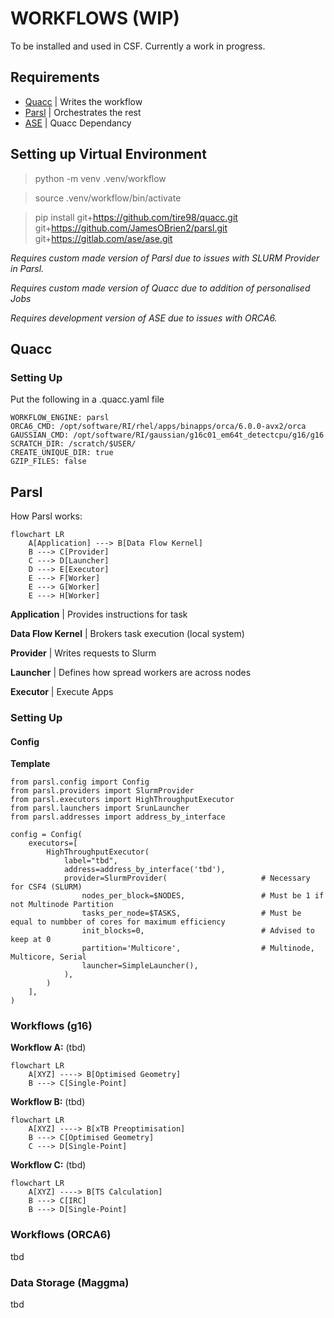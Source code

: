 # WORKFLOWS (WIP)

To be installed and used in CSF. Currently a work in progress.

## Requirements
- [Quacc](https://quantum-accelerators.github.io/quacc/index.html) | Writes the workflow
- [Parsl](https://parsl.readthedocs.io/en/stable/) | Orchestrates the rest
- [ASE](https://wiki.fysik.dtu.dk/ase/) | Quacc Dependancy
<!--- [Covalent](https://docs.covalent.xyz/docs/os_main) | Alternative to Parsl -->
<!--- [Maggma](https://materialsproject.github.io/maggma/) | Database management -->


## Setting up Virtual Environment

> python -m venv .venv/workflow

> source .venv/workflow/bin/activate

> pip install git+https://github.com/tire98/quacc.git git+https://github.com/JamesOBrien2/parsl.git git+https://gitlab.com/ase/ase.git

*Requires custom made version of Parsl due to issues with SLURM Provider in Parsl.*

*Requires custom made version of Quacc due to addition of personalised Jobs*

*Requires development version of ASE due to issues with ORCA6.*

## Quacc
### Setting Up
Put the following in a .quacc.yaml file

```
WORKFLOW_ENGINE: parsl
ORCA6_CMD: /opt/software/RI/rhel/apps/binapps/orca/6.0.0-avx2/orca
GAUSSIAN_CMD: /opt/software/RI/gaussian/g16c01_em64t_detectcpu/g16/g16
SCRATCH_DIR: /scratch/$USER/
CREATE_UNIQUE_DIR: true
GZIP_FILES: false
```

## Parsl
How Parsl works:
```mermaid
flowchart LR
    A[Application] ---> B[Data Flow Kernel]
    B ---> C[Provider]
    C ---> D[Launcher]
    D ---> E[Executor]
    E ---> F[Worker]
    E ---> G[Worker]
    E ---> H[Worker]
```

**Application** | Provides instructions for task

**Data Flow Kernel** | Brokers task execution (local system)

**Provider** | Writes requests to Slurm

**Launcher** | Defines how spread workers are across nodes

**Executor** | Execute Apps

### Setting Up

#### Config

**Template**

```
from parsl.config import Config
from parsl.providers import SlurmProvider
from parsl.executors import HighThroughputExecutor
from parsl.launchers import SrunLauncher
from parsl.addresses import address_by_interface

config = Config(
    executors=[
        HighThroughputExecutor(
            label="tbd",
            address=address_by_interface('tbd'),
            provider=SlurmProvider(                     # Necessary for CSF4 (SLURM)
                nodes_per_block=$NODES,                 # Must be 1 if not Multinode Partition
                tasks_per_node=$TASKS,                  # Must be equal to numbber of cores for maximum efficiency
                init_blocks=0,                          # Advised to keep at 0
                partition='Multicore',                  # Multinode, Multicore, Serial
                launcher=SimpleLauncher(),
            ),
        )
    ],
)
```

### Workflows (g16)

**Workflow A:** (tbd)
```mermaid
flowchart LR
    A[XYZ] ----> B[Optimised Geometry]
    B ---> C[Single-Point]
```

**Workflow B:** (tbd)
```mermaid
flowchart LR
    A[XYZ] ----> B[xTB Preoptimisation]
    B ---> C[Optimised Geometry]
    C ---> D[Single-Point]
```

**Workflow C:** (tbd)
```mermaid
flowchart LR
    A[XYZ] ----> B[TS Calculation]
    B ---> C[IRC]
    B ---> D[Single-Point]
```


### Workflows (ORCA6)
tbd


### Data Storage (Maggma)
tbd